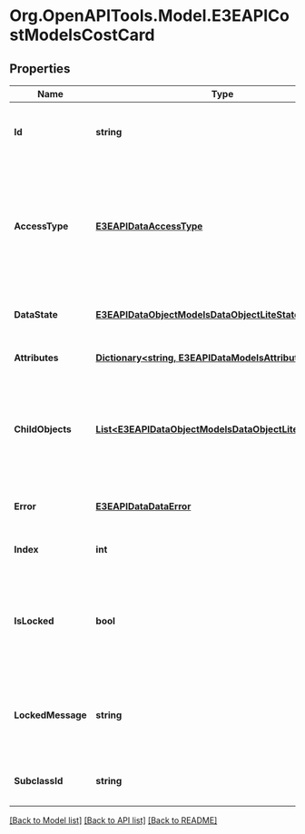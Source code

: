 
# Org.OpenAPITools.Model.E3EAPICostModelsCostCard

## Properties

Name | Type | Description | Notes
------------ | ------------- | ------------- | -------------
**Id** | **string** | Gets or sets unique id associated with the object. | [optional] 
**AccessType** | [**E3EAPIDataAccessType**](E3EAPIDataAccessType.md) | Gets or sets the access type of the row. When omitted, default value is Enabled (editable for data objects). | [optional] 
**DataState** | [**E3EAPIDataObjectModelsDataObjectLiteState**](E3EAPIDataObjectModelsDataObjectLiteState.md) | Gets or sets the data object state. | [optional] 
**Attributes** | [**Dictionary&lt;string, E3EAPIDataModelsAttribute&gt;**](E3EAPIDataModelsAttribute.md) | Gets or sets the attributes. | [optional] 
**ChildObjects** | [**List&lt;E3EAPIDataObjectModelsDataObjectLiteCollection&gt;**](E3EAPIDataObjectModelsDataObjectLiteCollection.md) | Gets or sets the child objects for this data object. This is a collection of collections. | [optional] 
**Error** | [**E3EAPIDataDataError**](E3EAPIDataDataError.md) | Gets or sets the error in the row level. | [optional] 
**Index** | **int** | Gets or sets the index of the row. | [optional] [default to -1]
**IsLocked** | **bool** | Gets or sets a value indicating whether the row is checked out by another process. | [optional] 
**LockedMessage** | **string** | Gets or sets the message indicating whether the row is locked. | [optional] 
**SubclassId** | **string** | Gets or sets the subclass id of this row. | [optional] 

[[Back to Model list]](../README.md#documentation-for-models)
[[Back to API list]](../README.md#documentation-for-api-endpoints)
[[Back to README]](../README.md)

